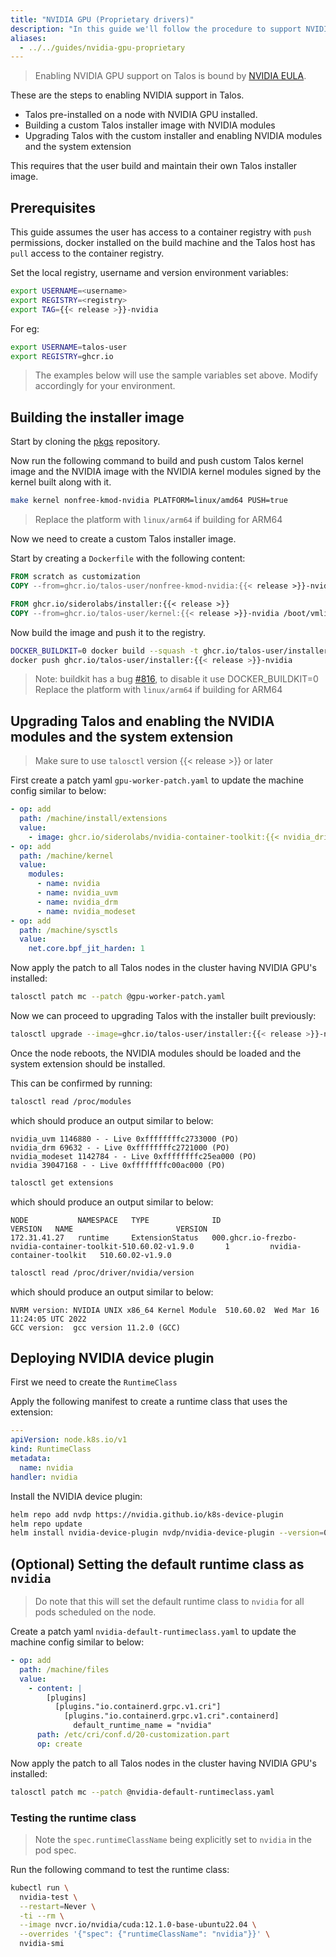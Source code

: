 ```yaml
---
title: "NVIDIA GPU (Proprietary drivers)"
description: "In this guide we'll follow the procedure to support NVIDIA GPU using proprietary drivers on Talos."
aliases:
  - ../../guides/nvidia-gpu-proprietary
---
```


> Enabling NVIDIA GPU support on Talos is bound by [NVIDIA EULA](https://www.nvidia.com/en-us/drivers/nvidia-license/).

These are the steps to enabling NVIDIA support in Talos.

- Talos pre-installed on a node with NVIDIA GPU installed.
- Building a custom Talos installer image with NVIDIA modules
- Upgrading Talos with the custom installer and enabling NVIDIA modules and the system extension

This requires that the user build and maintain their own Talos installer image.

## Prerequisites

This guide assumes the user has access to a container registry with `push` permissions, docker installed on the build machine and the Talos host has `pull` access to the container registry.

Set the local registry, username and version environment variables:

```bash
export USERNAME=<username>
export REGISTRY=<registry>
export TAG={{< release >}}-nvidia
```

For eg:

```bash
export USERNAME=talos-user
export REGISTRY=ghcr.io
```

> The examples below will use the sample variables set above.
Modify accordingly for your environment.

## Building the installer image

Start by cloning the [pkgs](https://github.com/siderolabs/pkgs) repository.

Now run the following command to build and push custom Talos kernel image and the NVIDIA image with the NVIDIA kernel modules signed by the kernel built along with it.

```bash
make kernel nonfree-kmod-nvidia PLATFORM=linux/amd64 PUSH=true
```

> Replace the platform with `linux/arm64` if building for ARM64

Now we need to create a custom Talos installer image.

Start by creating a `Dockerfile` with the following content:

```Dockerfile
FROM scratch as customization
COPY --from=ghcr.io/talos-user/nonfree-kmod-nvidia:{{< release >}}-nvidia /lib/modules /lib/modules

FROM ghcr.io/siderolabs/installer:{{< release >}}
COPY --from=ghcr.io/talos-user/kernel:{{< release >}}-nvidia /boot/vmlinuz /usr/install/${TARGETARCH}/vmlinuz
```

Now build the image and push it to the registry.

```bash
DOCKER_BUILDKIT=0 docker build --squash -t ghcr.io/talos-user/installer:{{< release >}}-nvidia .
docker push ghcr.io/talos-user/installer:{{< release >}}-nvidia
```

> Note: buildkit has a bug [#816](https://github.com/moby/buildkit/issues/816), to disable it use DOCKER_BUILDKIT=0
> Replace the platform with `linux/arm64` if building for ARM64

## Upgrading Talos and enabling the NVIDIA modules and the system extension

> Make sure to use `talosctl` version {{< release >}} or later

First create a patch yaml `gpu-worker-patch.yaml` to update the machine config similar to below:

```yaml
- op: add
  path: /machine/install/extensions
  value:
    - image: ghcr.io/siderolabs/nvidia-container-toolkit:{{< nvidia_driver_release >}}-{{< nvidia_container_toolkit_release >}}
- op: add
  path: /machine/kernel
  value:
    modules:
      - name: nvidia
      - name: nvidia_uvm
      - name: nvidia_drm
      - name: nvidia_modeset
- op: add
  path: /machine/sysctls
  value:
    net.core.bpf_jit_harden: 1
```

Now apply the patch to all Talos nodes in the cluster having NVIDIA GPU's installed:

```bash
talosctl patch mc --patch @gpu-worker-patch.yaml
```

Now we can proceed to upgrading Talos with the installer built previously:

```bash
talosctl upgrade --image=ghcr.io/talos-user/installer:{{< release >}}-nvidia
```

Once the node reboots, the NVIDIA modules should be loaded and the system extension should be installed.

This can be confirmed by running:

```bash
talosctl read /proc/modules
```

which should produce an output similar to below:

```text
nvidia_uvm 1146880 - - Live 0xffffffffc2733000 (PO)
nvidia_drm 69632 - - Live 0xffffffffc2721000 (PO)
nvidia_modeset 1142784 - - Live 0xffffffffc25ea000 (PO)
nvidia 39047168 - - Live 0xffffffffc00ac000 (PO)
```

```bash
talosctl get extensions
```

which should produce an output similar to below:

```text
NODE           NAMESPACE   TYPE              ID                                                                 VERSION   NAME                       VERSION
172.31.41.27   runtime     ExtensionStatus   000.ghcr.io-frezbo-nvidia-container-toolkit-510.60.02-v1.9.0       1         nvidia-container-toolkit   510.60.02-v1.9.0
```

```bash
talosctl read /proc/driver/nvidia/version
```

which should produce an output similar to below:

```text
NVRM version: NVIDIA UNIX x86_64 Kernel Module  510.60.02  Wed Mar 16 11:24:05 UTC 2022
GCC version:  gcc version 11.2.0 (GCC)
```

## Deploying NVIDIA device plugin

First we need to create the `RuntimeClass`

Apply the following manifest to create a runtime class that uses the extension:

```yaml
---
apiVersion: node.k8s.io/v1
kind: RuntimeClass
metadata:
  name: nvidia
handler: nvidia
```

Install the NVIDIA device plugin:

```bash
helm repo add nvdp https://nvidia.github.io/k8s-device-plugin
helm repo update
helm install nvidia-device-plugin nvdp/nvidia-device-plugin --version=0.13.0 --set=runtimeClassName=nvidia
```

## (Optional) Setting the default runtime class as `nvidia`

> Do note that this will set the default runtime class to `nvidia` for all pods scheduled on the node.

Create a patch yaml `nvidia-default-runtimeclass.yaml` to update the machine config similar to below:

```yaml
- op: add
  path: /machine/files
  value:
    - content: |
        [plugins]
          [plugins."io.containerd.grpc.v1.cri"]
            [plugins."io.containerd.grpc.v1.cri".containerd]
              default_runtime_name = "nvidia"
      path: /etc/cri/conf.d/20-customization.part
      op: create
```

Now apply the patch to all Talos nodes in the cluster having NVIDIA GPU's installed:

```bash
talosctl patch mc --patch @nvidia-default-runtimeclass.yaml
```

### Testing the runtime class

> Note the `spec.runtimeClassName` being explicitly set to `nvidia` in the pod spec.

Run the following command to test the runtime class:

```bash
kubectl run \
  nvidia-test \
  --restart=Never \
  -ti --rm \
  --image nvcr.io/nvidia/cuda:12.1.0-base-ubuntu22.04 \
  --overrides '{"spec": {"runtimeClassName": "nvidia"}}' \
  nvidia-smi
```
